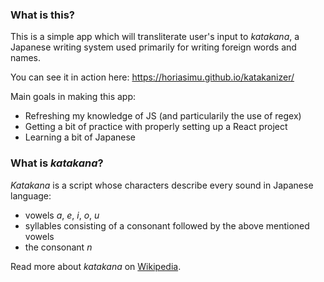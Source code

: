 ### What is this?

This is a simple app which will transliterate user's input to *katakana*, a Japanese writing system used primarily for writing foreign words and names.

You can see it in action here:
https://horiasimu.github.io/katakanizer/

Main goals in making this app:
* Refreshing my knowledge of JS (and particularily the use of regex)
* Getting a bit of practice with properly setting up a React project
* Learning a bit of Japanese

### What is *katakana*?

*Katakana* is a script whose characters describe every sound in Japanese language:
* vowels *a*, *e*, *i*, *o*, *u*
* syllables consisting of a consonant followed by the above mentioned vowels
* the consonant *n*

Read more about *katakana* on [Wikipedia](https://en.wikipedia.org/wiki/Katakana).
